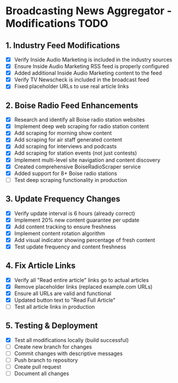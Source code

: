 # Broadcasting News Aggregator - Modifications TODO

## 1. Industry Feed Modifications
- [x] Verify Inside Audio Marketing is included in the industry sources
- [x] Ensure Inside Audio Marketing RSS feed is properly configured
- [x] Added additional Inside Audio Marketing content to the feed
- [x] Verify TV Newscheck is included in the broadcast feed
- [x] Fixed placeholder URLs to use real article links

## 2. Boise Radio Feed Enhancements
- [x] Research and identify all Boise radio station websites
- [x] Implement deep web scraping for radio station content
- [x] Add scraping for morning show content
- [x] Add scraping for air staff generated content
- [x] Add scraping for interviews and podcasts
- [x] Add scraping for station events (not just contests)
- [x] Implement multi-level site navigation and content discovery
- [x] Created comprehensive BoiseRadioScraper service
- [x] Added support for 8+ Boise radio stations
- [ ] Test deep scraping functionality in production

## 3. Update Frequency Changes
- [x] Verify update interval is 6 hours (already correct)
- [x] Implement 20% new content guarantee per update
- [x] Add content tracking to ensure freshness
- [x] Implement content rotation algorithm
- [x] Add visual indicator showing percentage of fresh content
- [x] Test update frequency and content freshness

## 4. Fix Article Links
- [x] Verify all "Read entire article" links go to actual articles
- [x] Remove placeholder links (replaced example.com URLs)
- [x] Ensure all URLs are valid and functional
- [x] Updated button text to "Read Full Article"
- [ ] Test all article links in production

## 5. Testing & Deployment
- [x] Test all modifications locally (build successful)
- [ ] Create new branch for changes
- [ ] Commit changes with descriptive messages
- [ ] Push branch to repository
- [ ] Create pull request
- [ ] Document all changes